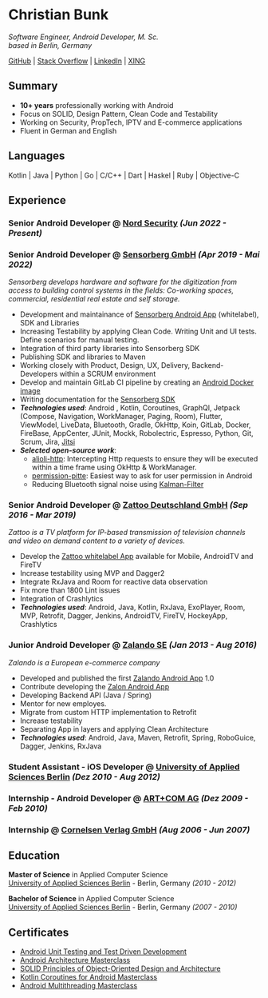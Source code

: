# Christian Bunk

_Software Engineer, Android Developer, M. Sc.<br> based in Berlin, Germany_ <br>

[GitHub](https://github.com/christianb/) | [Stack Overflow](https://stackoverflow.com/users/14794380/) | [LinkedIn](https://www.linkedin.com/in/christianbunk/) | [XING](https://www.xing.com/profile/Christian_Bunk11/cv)

## Summary
* **10+ years** professionally working with Android
* Focus on SOLID, Design Pattern, Clean Code and Testability
* Working on Security, PropTech, IPTV and E-commerce applications
* Fluent in German and English

## Languages
Kotlin | Java | Python | Go | C/C++ | Dart | Haskel | Ruby | Objective-C <br>

## Experience

### __Senior Android Developer__ @ [Nord Security](https://nordsecurity.com/about-us) _(Jun 2022 - Present)_ <br>

### **Senior Android Developer** @ [Sensorberg GmbH](https://sensorberg.com/about-us) _(Apr 2019 - Mai 2022)_ <br>
_Sensorberg develops hardware and software for the digitization from access to building control systems in the fields: Co-working spaces, commercial, residential real estate and self storage._ <br>
* Development and maintainance of [Sensorberg Android App](https://play.google.com/store/apps/details?id=com.sensorberg.office) (whitelabel), SDK and Libraries
* Increasing Testability by applying Clean Code. Writing Unit and UI tests. Define scenarios for manual testing.
* Integration of third party libraries into Sensorberg SDK
* Publishing SDK and libraries to Maven
* Working closely with Product, Design, UX, Delivery, Backend-Developers within a SCRUM environment
* Develop and maintain GitLab CI pipeline by creating an [Android Docker image](https://github.com/sensorberg/docker-android)
* Writing documentation for the [Sensorberg SDK](https://developer.sensorberg.com/en/smart-spaces/developers/mobile-sdk/android/)
* _**Technologies used**_: Android , Kotlin, Coroutines, GraphQl, Jetpack (Compose, Navigation, WorkManager, Paging, Room), Flutter, ViewModel, LiveData, Bluetooth, Gradle, OkHttp, Koin, GitLab, Docker, FireBase, AppCenter, JUnit, Mockk, Robolectric, Espresso, Python, Git, Scrum, Jira, [Jitsi](https://jitsi.github.io/handbook/docs/intro)
* _**Selected open-source work**_:
	* [alioli-http](https://github.com/sensorberg/alioli-http): Intercepting Http requests to ensure they will be executed within a time frame using OkHttp & WorkManager.
	* [permission-pitte](https://github.com/sensorberg/permission-bitte): Easiest way to ask for user permission in Android
	* Reducing Bluetooth signal noise using [Kalman-Filter](https://github.com/christianb/Kalman-Filter)

### **Senior Android Developer** @ [Zattoo Deutschland GmbH](https://zattoo.com/company/en/about-us/) _(Sep 2016 - Mar 2019)_ <br>
_Zattoo is a TV platform for IP-based transmission of television channels and video on demand content to a variety of devices._ <br>
* Develop the [Zattoo whitelabel App](https://play.google.com/store/apps/details?id=com.zattoo.player) available for Mobile, AndroidTV and FireTV
* Increase testability using MVP and Dagger2
* Integrate RxJava and Room for reactive data observation
* Fix more than 1800 Lint issues
* Integration of Crashlytics
* _**Technologies used**_: Android, Java, Kotlin, RxJava, ExoPlayer, Room, MVP, Retrofit, Dagger, Jenkins, AndroidTV, FireTV, HockeyApp, Crashlytics

### **Junior Android Developer** @ [Zalando SE](https://corporate.zalando.com/en/newsroom) _(Jan 2013 - Aug 2016)_ <br>
_Zalando is a European e-commerce company_ <br>
* Developed and published the first [Zalando Android App](https://play.google.com/store/apps/details?id=de.zalando.mobile) 1.0
* Contribute developing the [Zalon Android App](https://play.google.com/store/apps/details?id=de.zalon.android)
* Developing Backend API (Java / Spring)
* Mentor for new employes.
* Migrate from custom HTTP implementation to Retrofit
* Increase testability
* Separating App in layers and applying Clean Architecture
* _**Technologies used**_: Android, Java, Maven, Retrofit, Spring, RoboGuice, Dagger, Jenkins, RxJava

### **Student Assistant - iOS Developer** @ [University of Applied Sciences Berlin](https://www.htw-berlin.de/en/) _(Dez 2010 - Aug 2012)_ <br>

### **Internship - Android Developer** @ [ART+COM AG](https://artcom.de/en/) _(Dez 2009 - Feb 2010)_ <br>

### **Internship** @ [Cornelsen Verlag GmbH](https://www.cornelsen.de/) _(Aug 2006 - Jun 2007)_ <br>

## Education
**Master of Science** in Applied Computer Science <br>
[University of Applied Sciences Berlin](https://www.htw-berlin.de/en/) - Berlin, Germany _(2010 - 2012)_

**Bachelor of Science** in Applied Computer Science <br>
[University of Applied Sciences Berlin](https://www.htw-berlin.de/en/) - Berlin, Germany _(2007 - 2010)_

## Certificates
* [Android Unit Testing and Test Driven Development](https://www.udemy.com/certificate/UC-00b1ef27-333c-4c8c-bc59-efa5109d0dff/)
* [Android Architecture Masterclass](https://www.udemy.com/certificate/UC-09deddb8-1954-4b5d-9437-8b659748dbee/)
* [SOLID Principles of Object-Oriented Design and Architecture](https://www.udemy.com/certificate/UC-362ff42a-9cdb-4e4d-bc34-d6f33b9d68a7/)
* [Kotlin Coroutines for Android Masterclass](https://www.udemy.com/certificate/UC-f8edec3e-b695-4f12-a102-fb389aac03b3/)
* [Android Multithreading Masterclass](https://www.udemy.com/certificate/UC-37c6e9e4-74fc-490d-abdb-7dd66ce94ced/)
